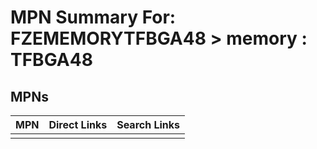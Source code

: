 



# MPN Summary For: FZEMEMORYTFBGA48 > memory : TFBGA48

## MPNs
  

|MPN|Direct Links|Search Links|
| :--- | :--- | :--- |
||||
